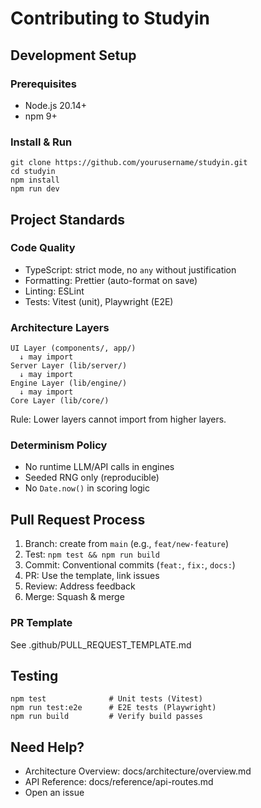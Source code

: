 # Contributing to Studyin

## Development Setup

### Prerequisites
- Node.js 20.14+
- npm 9+

### Install & Run
```
git clone https://github.com/yourusername/studyin.git
cd studyin
npm install
npm run dev
```

## Project Standards

### Code Quality
- TypeScript: strict mode, no `any` without justification
- Formatting: Prettier (auto-format on save)
- Linting: ESLint
- Tests: Vitest (unit), Playwright (E2E)

### Architecture Layers
```
UI Layer (components/, app/)
  ↓ may import
Server Layer (lib/server/)
  ↓ may import
Engine Layer (lib/engine/)
  ↓ may import
Core Layer (lib/core/)
```

Rule: Lower layers cannot import from higher layers.

### Determinism Policy
- No runtime LLM/API calls in engines
- Seeded RNG only (reproducible)
- No `Date.now()` in scoring logic

## Pull Request Process

1. Branch: create from `main` (e.g., `feat/new-feature`)
2. Test: `npm test && npm run build`
3. Commit: Conventional commits (`feat:`, `fix:`, `docs:`)
4. PR: Use the template, link issues
5. Review: Address feedback
6. Merge: Squash & merge

### PR Template
See .github/PULL_REQUEST_TEMPLATE.md

## Testing

```
npm test              # Unit tests (Vitest)
npm run test:e2e      # E2E tests (Playwright)
npm run build         # Verify build passes
```

## Need Help?

- Architecture Overview: docs/architecture/overview.md
- API Reference: docs/reference/api-routes.md
- Open an issue

